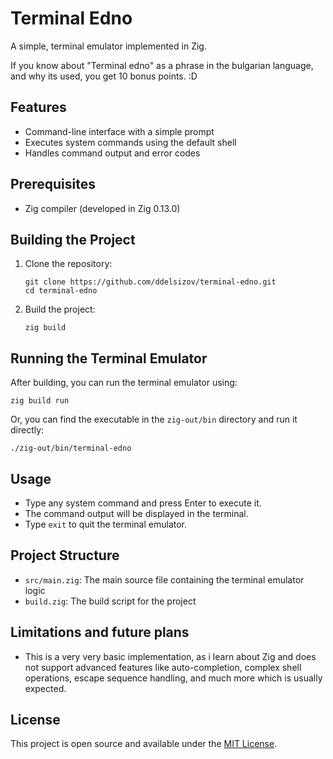 # Terminal Edno

A simple, terminal emulator implemented in Zig.

If you know about "Terminal edno" as a phrase in the bulgarian language, and why its used, you get 10 bonus points. :D

## Features

- Command-line interface with a simple prompt
- Executes system commands using the default shell
- Handles command output and error codes

## Prerequisites

- Zig compiler (developed in Zig 0.13.0)

## Building the Project

1. Clone the repository:
   ```
   git clone https://github.com/ddelsizov/terminal-edno.git
   cd terminal-edno
   ```

2. Build the project:
   ```
   zig build
   ```

## Running the Terminal Emulator

After building, you can run the terminal emulator using:

```
zig build run
```

Or, you can find the executable in the `zig-out/bin` directory and run it directly:

```
./zig-out/bin/terminal-edno
```

## Usage

- Type any system command and press Enter to execute it.
- The command output will be displayed in the terminal.
- Type `exit` to quit the terminal emulator.

## Project Structure

- `src/main.zig`: The main source file containing the terminal emulator logic
- `build.zig`: The build script for the project

## Limitations and future plans

- This is a very very basic implementation, as i learn about Zig and does not support advanced features like auto-completion, complex shell operations, escape sequence handling, and much more which is usually expected.

## License

This project is open source and available under the [MIT License](LICENSE).